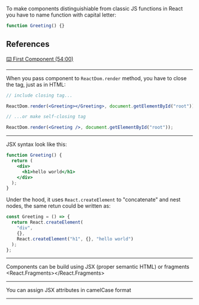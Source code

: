 To make components distinguishiable from classic JS functions in React you have to name function with capital letter:

```jsx
function Greeting() {}
```

## References

[⌨️ First Component (54:00)](https://www.youtube.com/embed/4UZrsTqkcW4?start=3240s)

---

When you pass component to `ReactDom.render` method, you have to close the tag, just as in HTML:

```jsx
// include closing tag...

ReactDom.render(<Greeting></Greeting>, document.getElementById("root"));

// ...or make self-closing tag

ReactDom.render(<Greeting />, document.getElementById("root"));
```

---

JSX syntax look like this:

```jsx
function Greeting() {
  return (
    <div>
      <h1>hello world</h1>
    </div>
  );
}
```

Under the hood, it uses `React.createElement` to "concatenate" and nest nodes, the same retun could be written as:

```jsx
const Greeting = () => {
  return React.createElement(
    "div",
    {},
    React.createElement("h1", {}, "hello world")
  );
};
```

---

Components can be build using JSX (proper semantic HTML) or fragments <React.Fragments></React.Fragments>

---

You can assign JSX attributes in camelCase format

---
